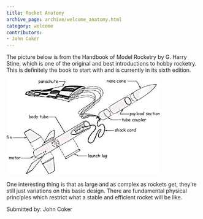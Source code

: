 ```yaml
---
title: Rocket Anatomy
archive_page: archive/welcome_anatomy.html
category: welcome
contributors:
- John Coker
---
```

The picture below is from the Handbook of Model Rocketry by G. Harry Stine, which is one of the original and best introductions to hobby rocketry. This is definitely the book to start with and is currently in its sixth edition.

![](/images/rocketparts.jpg)

One interesting thing is that as large and as complex as rockets get, they’re still just variations on this basic design. There are fundamental physical principles which restrict what a stable and efficient rocket will be like.

Submitted by: John Coker
